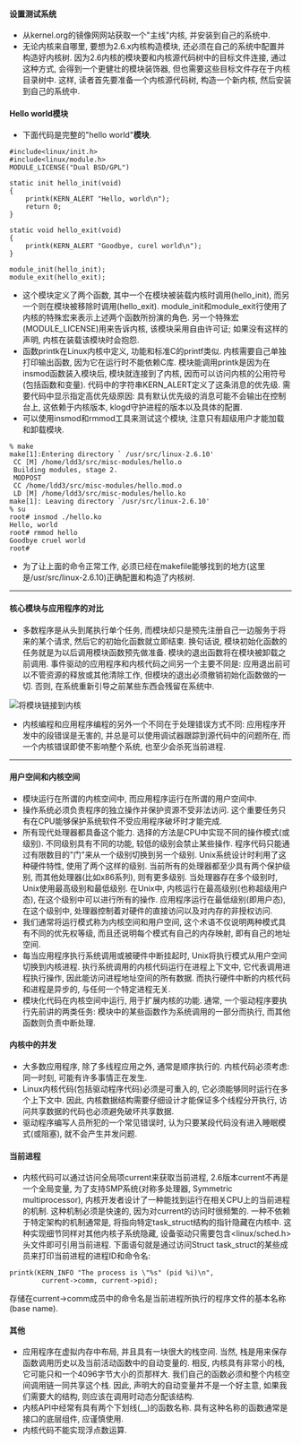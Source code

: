#### 设置测试系统

- 从kernel.org的镜像网网站获取一个"主线"内核, 并安装到自己的系统中. 
- 无论内核来自哪里, 要想为2.6.x内核构造模块, 还必须在自己的系统中配置并构造好内核树. 因为2.6内核的模块要和内核源代码树中的目标文件连接, 通过这种方式, 会得到一个更健壮的模块装饰器, 但也需要这些目标文件存在于内核目录树中. 这样, 读者首先要准备一个内核源代码树, 构造一个新内核, 然后安装到自己的系统中. 

#### Hello world模块

- 下面代码是完整的"hello world"**模块**. 

```
#include<linux/init.h>
#include<linux/module.h>
MODULE_LICENSE("Dual BSD/GPL")

static init hello_init(void)
{
    printk(KERN_ALERT "Hello, world\n");
    return 0;
}

static void hello_exit(void)
{
    printk(KERN_ALERT "Goodbye, curel world\n");
}

module_init(hello_init);
module_exit(hello_exit);
```
- 这个模块定义了两个函数, 其中一个在模块被装载内核时调用(hello_init), 而另一个则在模块被移除时调用(hello_exit). module_init和module_exit行使用了内核的特殊宏来表示上述两个函数所扮演的角色. 另一个特殊宏(MODULE_LICENSE)用来告诉内核, 该模块采用自由许可证; 如果没有这样的声明, 内核在装载该模块时会抱怨. 
- 函数printk在Linux内核中定义, 功能和标准C的printf类似. 内核需要自己单独打印输出函数, 因为它在运行时不能依赖C库. 模块能调用printk是因为在insmod函数装入模块后, 模块就连接到了内核, 因而可以访问内核的公用符号(包括函数和变量). 代码中的字符串KERN_ALERT定义了这条消息的优先级. 需要代码中显示指定高优先级原因: 具有默认优先级的消息可能不会输出在控制台上, 这依赖于内核版本, klogd守护进程的版本以及具体的配置. 
- 可以使用insmod和rmmod工具来测试这个模块, 注意只有超级用户才能加载和卸载模块. 

```
% make
make[1]:Entering directory ` /usr/src/linux-2.6.10'
 CC [M] /home/ldd3/src/misc-modules/hello.o
 Building modules, stage 2.
 MODPOST
 CC /home/ldd3/src/misc-modules/hello.mod.o
 LD [M] /home/ldd3/src/misc-modules/hello.ko 
make[1]: Leaving directory `/usr/src/linux-2.6.10'
% su
root# insmod ./hello.ko
Hello, world
root# rmmod hello
Goodbye cruel world
root#
```

- 为了让上面的命令正常工作, 必须已经在makefile能够找到的地方(这里是/usr/src/linux-2.6.10)正确配置和构造了内核树. 

---

#### 核心模块与应用程序的对比

- 多数程序是从头到尾执行单个任务, 而模块却只是预先注册自己一边服务于将来的某个请求, 然后它的初始化函数就立即结束. 换句话说, 模块初始化函数的任务就是为以后调用模块函数预先做准备. 模块的退出函数将在模块被卸载之前调用. 事件驱动的应用程序和内核代码之间另一个主要不同是: 应用退出前可以不管资源的释放或其他清除工作, 但模块的退出必须撤销初始化函数做的一切. 否则, 在系统重新引导之前某些东西会残留在系统中. 

![将模块链接到内核](images/1.PNG)

- 内核编程和应用程序编程的另外一个不同在于处理错误方式不同: 应用程序开发中的段错误是无害的, 并总是可以使用调试器跟踪到源代码中的问题所在, 而一个内核错误即使不影响整个系统, 也至少会杀死当前进程. 

---

#### 用户空间和内核空间

- 模块运行在所谓的内核空间中, 而应用程序运行在所谓的用户空间中. 
- 操作系统必须负责程序的独立操作并保护资源不受非法访问. 这个重要任务只有在CPU能够保护系统软件不受应用程序破坏时才能完成. 
- 所有现代处理器都具备这个能力. 选择的方法是CPU中实现不同的操作模式(或级别). 不同级别具有不同的功能, 较低的级别会禁止某些操作. 程序代码只能通过有限数目的"门"来从一个级别切换到另一个级别. Unix系统设计时利用了这种硬件特性, 使用了两个这样的级别. 当前所有的处理器都至少具有两个保护级别, 而其他处理器(比如x86系列), 则有更多级别. 当处理器存在多个级别时, Unix使用最高级别和最低级别. 在Unix中, 内核运行在最高级别(也称超级用户态), 在这个级别中可以进行所有的操作. 应用程序运行在最低级别(即用户态), 在这个级别中, 处理器控制着对硬件的直接访问以及对内存的非授权访问. 
- 我们通常将运行模式称为内核空间和用户空间, 这个术语不仅说明两种模式具有不同的优先权等级, 而且还说明每个模式有自己的内存映射, 即有自己的地址空间. 
- 每当应用程序执行系统调用或被硬件中断挂起时, Unix将执行模式从用户空间切换到内核进程. 执行系统调用的内核代码运行在进程上下文中, 它代表调用进程执行操作, 因此能访问进程地址空间的所有数据. 而执行硬件中断的内核代码和进程是异步的, 与任何一个特定进程无关. 
- 模块化代码在内核空间中运行, 用于扩展内核的功能. 通常, 一个驱动程序要执行先前讲的两类任务: 模块中的某些函数作为系统调用的一部分而执行, 而其他函数则负责中断处理. 

#### 内核中的并发

- 大多数应用程序, 除了多线程应用之外, 通常是顺序执行的. 内核代码必须考虑: 同一时刻, 可能有许多事情正在发生. 
- Linux内核代码(包括驱动程序代码)必须是可重入的, 它必须能够同时运行在多个上下文中. 因此, 内核数据结构需要仔细设计才能保证多个线程分开执行, 访问共享数据的代码也必须避免破坏共享数据. 
- 驱动程序编写人员所犯的一个常见错误时, 认为只要某段代码没有进入睡眠模式(或阻塞), 就不会产生并发问题. 

#### 当前进程

- 内核代码可以通过访问全局项current来获取当前进程, 2.6版本current不再是一个全局变量, 为了支持SMP系统(对称多处理器, Symmetric multiprocessor), 内核开发者设计了一种能找到运行在相关CPU上的当前进程的机制. 这种机制必须是快速的, 因为对current的访问时很频繁的. 一种不依赖于特定架构的机制通常是, 将指向特定task_struct结构的指针隐藏在内核中. 这种实现细节同样对其他内核子系统隐藏, 设备驱动只需要包含<linux/sched.h>头文件即可引用当前进程. 下面语句就是通过访问Struct task_struct的某些成员来打印当前进程的进程ID和命令名: 

```
printk(KERN_INFO "The process is \"%s" (pid %i)\n",
        current->comm, current->pid); 
```

存储在current->comm成员中的命令名是当前进程所执行的程序文件的基本名称(base name). 

#### 其他

- 应用程序在虚拟内存中布局, 并且具有一块很大的栈空间. 当然, 栈是用来保存函数调用历史以及当前活动函数中的自动变量的. 相反, 内核具有非常小的栈, 它可能只和一个4096字节大小的页那样大. 我们自己的函数必须和整个内核空间调用链一同共享这个栈. 因此, 声明大的自动变量并不是一个好主意, 如果我们需要大的结构, 则应该在调用时动态分配该结构. 
- 内核API中经常有具有两个下划线(__)的函数名称. 具有这种名称的函数通常是接口的底层组件, 应谨慎使用. 
- 内核代码不能实现浮点数运算. 